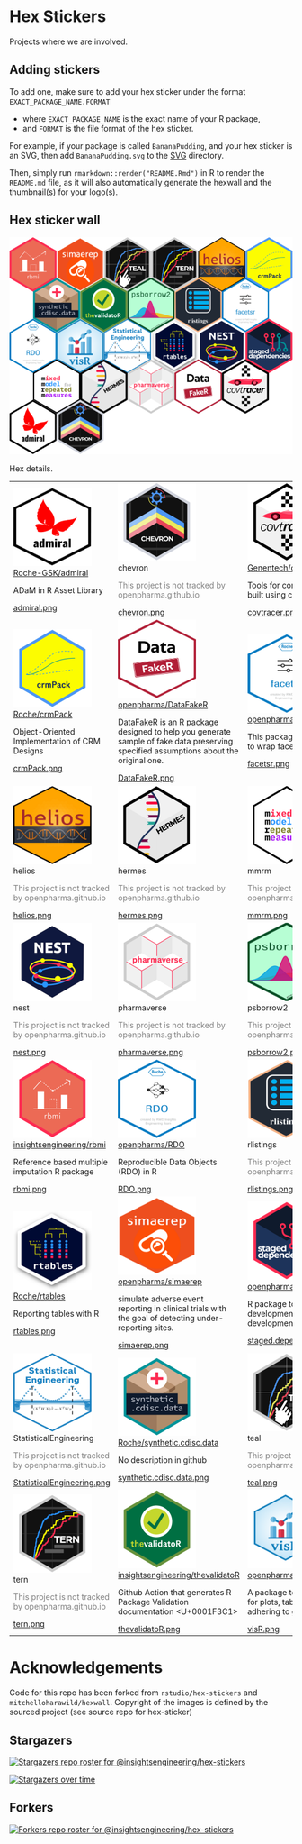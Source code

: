 
# Hex Stickers

Projects where we are involved.

## Adding stickers

To add one, make sure to add your hex sticker under the format
`EXACT_PACKAGE_NAME.FORMAT`

-   where `EXACT_PACKAGE_NAME` is the exact name of your R package,
-   and `FORMAT` is the file format of the hex sticker.

For example, if your package is called `BananaPudding`, and your hex
sticker is an SVG, then add `BananaPudding.svg` to the [SVG](SVG)
directory.

Then, simply run `rmarkdown::render("README.Rmd")` in R to render the
`README.md` file, as it will also automatically generate the hexwall and
the thumbnail(s) for your logo(s).

## Hex sticker wall

![](hexwall.png)

Hex details.

<table>
<tr>
<td>
<img alt="Logo for admiral" src="thumbs/admiral.png" width="139" height="139"><br /><a href="https://github.com/Roche-GSK/admiral">Roche-GSK/admiral</a>
<br />
<p>
ADaM in R Asset Library
</p>
<a href="PNG/admiral.png">admiral.png</a>
</td>
<td>
<img alt="Logo for chevron" src="thumbs/chevron.png" width="139" height="139"><br />chevron
<br />
<p style="color:grey">
This project is not tracked by openpharma.github.io
</p>
<a href="PNG/chevron.png">chevron.png</a>
</td>
<td>
<img alt="Logo for covtracer" src="thumbs/covtracer.png" width="139" height="139"><br /><a href="https://github.com/Genentech/covtracer">Genentech/covtracer</a>
<br />
<p>
Tools for contextualizing tests, built using covr test traces.
</p>
<a href="PNG/covtracer.png">covtracer.png</a>
</td>
</tr>
<tr>
<td>
<img alt="Logo for crmPack" src="thumbs/crmPack.png" width="139" height="139"><br /><a href="https://github.com/Roche/crmPack">Roche/crmPack</a>
<br />
<p>
Object-Oriented Implementation of CRM Designs
</p>
<a href="PNG/crmPack.png">crmPack.png</a>
</td>
<td>
<img alt="Logo for DataFakeR" src="thumbs/DataFakeR.png" width="139" height="139"><br /><a href="https://github.com/openpharma/DataFakeR">openpharma/DataFakeR</a>
<br />
<p>
DataFakeR is an R package designed to help you generate sample of fake
data preserving specified assumptions about the original one.
</p>
<a href="PNG/DataFakeR.png">DataFakeR.png</a>
</td>
<td>
<img alt="Logo for facetsr" src="thumbs/facetsr.png" width="139" height="139"><br /><a href="https://github.com/openpharma/facetsr">openpharma/facetsr</a>
<br />
<p>
This package is using html widgets to wrap facets into R
</p>
<a href="PNG/facetsr.png">facetsr.png</a>
</td>
</tr>
<tr>
<td>
<img alt="Logo for helios" src="thumbs/helios.png" width="139" height="139"><br />helios
<br />
<p style="color:grey">
This project is not tracked by openpharma.github.io
</p>
<a href="PNG/helios.png">helios.png</a>
</td>
<td>
<img alt="Logo for hermes" src="thumbs/hermes.png" width="139" height="139"><br />hermes
<br />
<p style="color:grey">
This project is not tracked by openpharma.github.io
</p>
<a href="PNG/hermes.png">hermes.png</a>
</td>
<td>
<img alt="Logo for mmrm" src="thumbs/mmrm.png" width="139" height="139"><br />mmrm
<br />
<p style="color:grey">
This project is not tracked by openpharma.github.io
</p>
<a href="PNG/mmrm.png">mmrm.png</a>
</td>
</tr>
<tr>
<td>
<img alt="Logo for nest" src="thumbs/nest.png" width="139" height="139"><br />nest
<br />
<p style="color:grey">
This project is not tracked by openpharma.github.io
</p>
<a href="PNG/nest.png">nest.png</a>
</td>
<td>
<img alt="Logo for pharmaverse" src="thumbs/pharmaverse.png" width="139" height="139"><br />pharmaverse
<br />
<p style="color:grey">
This project is not tracked by openpharma.github.io
</p>
<a href="PNG/pharmaverse.png">pharmaverse.png</a>
</td>
<td>
<img alt="Logo for psborrow2" src="thumbs/psborrow2.png" width="139" height="139"><br />psborrow2
<br />
<p style="color:grey">
This project is not tracked by openpharma.github.io
</p>
<a href="PNG/psborrow2.png">psborrow2.png</a>
</td>
</tr>
<tr>
<td>
<img alt="Logo for rbmi" src="thumbs/rbmi.png" width="139" height="139"><br /><a href="https://github.com/insightsengineering/rbmi">insightsengineering/rbmi</a>
<br />
<p>
Reference based multiple imputation R package
</p>
<a href="PNG/rbmi.png">rbmi.png</a>
</td>
<td>
<img alt="Logo for RDO" src="thumbs/RDO.png" width="139" height="139"><br /><a href="https://github.com/openpharma/RDO">openpharma/RDO</a>
<br />
<p>
Reproducible Data Objects (RDO) in R
</p>
<a href="PNG/RDO.png">RDO.png</a>
</td>
<td>
<img alt="Logo for rlistings" src="thumbs/rlistings.png" width="139" height="139"><br />rlistings
<br />
<p style="color:grey">
This project is not tracked by openpharma.github.io
</p>
<a href="PNG/rlistings.png">rlistings.png</a>
</td>
</tr>
<tr>
<td>
<img alt="Logo for rtables" src="thumbs/rtables.png" width="139" height="139"><br /><a href="https://github.com/Roche/rtables">Roche/rtables</a>
<br />
<p>
Reporting tables with R
</p>
<a href="PNG/rtables.png">rtables.png</a>
</td>
<td>
<img alt="Logo for simaerep" src="thumbs/simaerep.png" width="139" height="139"><br /><a href="https://github.com/openpharma/simaerep">openpharma/simaerep</a>
<br />
<p>
simulate adverse event reporting in clinical trials with the goal of
detecting under-reporting sites.
</p>
<a href="PNG/simaerep.png">simaerep.png</a>
</td>
<td>
<img alt="Logo for staged.dependencies" src="thumbs/staged.dependencies.png" width="139" height="139"><br /><a href="https://github.com/openpharma/staged.dependencies">openpharma/staged.dependencies</a>
<br />
<p>
R package to implement development stages for package development
</p>
<a href="PNG/staged.dependencies.png">staged.dependencies.png</a>
</td>
</tr>
<tr>
<td>
<img alt="Logo for StatisticalEngineering" src="thumbs/StatisticalEngineering.png" width="139" height="139"><br />StatisticalEngineering
<br />
<p style="color:grey">
This project is not tracked by openpharma.github.io
</p>
<a href="PNG/StatisticalEngineering.png">StatisticalEngineering.png</a>
</td>
<td>
<img alt="Logo for synthetic.cdisc.data" src="thumbs/synthetic.cdisc.data.png" width="139" height="139"><br /><a href="https://github.com/Roche/synthetic.cdisc.data">Roche/synthetic.cdisc.data</a>
<br />
<p>
No description in github
</p>
<a href="PNG/synthetic.cdisc.data.png">synthetic.cdisc.data.png</a>
</td>
<td>
<img alt="Logo for teal" src="thumbs/teal.png" width="139" height="139"><br />teal
<br />
<p style="color:grey">
This project is not tracked by openpharma.github.io
</p>
<a href="PNG/teal.png">teal.png</a>
</td>
</tr>
<tr>
<td>
<img alt="Logo for tern" src="thumbs/tern.png" width="139" height="139"><br />tern
<br />
<p style="color:grey">
This project is not tracked by openpharma.github.io
</p>
<a href="PNG/tern.png">tern.png</a>
</td>
<td>
<img alt="Logo for thevalidatoR" src="thumbs/thevalidatoR.png" width="139" height="139"><br /><a href="https://github.com/insightsengineering/thevalidatoR">insightsengineering/thevalidatoR</a>
<br />
<p>
Github Action that generates R Package Validation documentation
&lt;U+0001F3C1&gt;
</p>
<a href="PNG/thevalidatoR.png">thevalidatoR.png</a>
</td>
<td>
<img alt="Logo for visR" src="thumbs/visR.png" width="139" height="139"><br /><a href="https://github.com/openpharma/visR">openpharma/visR</a>
<br />
<p>
A package to wrap functionality for plots, tables and diagrams adhering
to graphical principles.
</p>
<a href="PNG/visR.png">visR.png</a>
</td>
</tr>
</table>

# Acknowledgements

Code for this repo has been forked from `rstudio/hex-stickers` and
`mitchelloharawild/hexwall`. Copyright of the images is defined by the
sourced project (see source repo for hex-sticker)

## Stargazers

[![Stargazers repo roster for
@insightsengineering/hex-stickers](https://reporoster.com/stars/dark/insightsengineering/hex-stickers)](https://github.com/insightsengineering/hex-stickers/stargazers)

[![Stargazers over
time](https://starchart.cc/insightsengineering/hex-stickers.svg)](https://starchart.cc/insightsengineering/hex-stickers)

## Forkers

[![Forkers repo roster for
@insightsengineering/hex-stickers](https://reporoster.com/forks/dark/insightsengineering/hex-stickers)](https://github.com/insightsengineering/hex-stickers/network/members)
